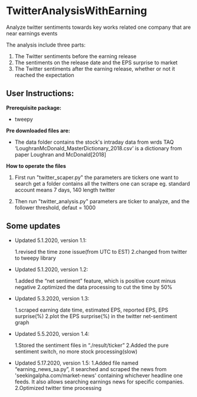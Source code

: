 
# TwitterAnalysisWithEarning

Analyze twitter sentiments towards key works related one company that are near earnings events

The analysis include three parts:

1. The Twitter sentiments before the earning release
2. The sentiments on the release date and the EPS surprise to market
3. The Twitter sentiments after the earning release, whether or not it reached the expectation

## User Instructions:

**Prerequisite package:**

  * tweepy

**Pre downloaded files are:**

  * The data folder contains the stock's intraday data from wrds TAQ
    ‘LoughranMcDonald_MasterDictionary_2018.csv’ is a dictionary from paper Loughran and McDonald[2018]

**How to operate the files**

1. First run "twitter_scaper.py"
   the parameters are tickers one want to search
   get a folder contains all the twitters one can scrape eg. standard account means 7 days, 140 length twitter

2. Then run "twitter_analysis.py"
   parameters are ticker to analyze, and the follower threshold, defaut = 1000

## Some updates

* Updated 5.1.2020, version 1.1:

  1.revised the time zone issue(from UTC to EST)
  2.changed from twitter to tweepy library

* Updated 5.1.2020, version 1.2:

  1.added the “net sentiment” feature, which is positive count minus negative
  2.optimized the data processing to cut the time by 50% 

* Updated 5.3.2020, version 1.3:

  1.scraped earning date time, estimated EPS, reported EPS, EPS surprise(%)
  2.plot the EPS surprise(%) in the twitter net-sentiment graph

* Updated 5.5.2020, version 1.4:

  1.Stored the sentiment files in “./result/ticker”
  2.Added the pure sentiment switch, no more stock processing(slow)

* Updated 5.17.2020, version 1.5:
  1.Added file named “earning_news_sa.py”, it searched and scraped the news from 'seekingalpha.com/market-news' containing whichever headline one feeds. It also allows searching earnings news for specific companies.
  2.Optimized twitter time processing
